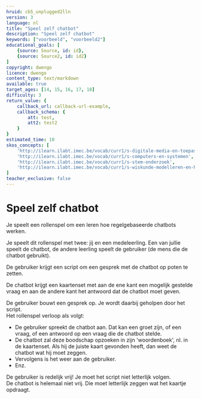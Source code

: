 ```yaml
---
hruid: cb5_unplugged2lln
version: 3
language: nl
title: "Speel zelf chatbot"
description: "Speel zelf chatbot"
keywords: ["voorbeeld", "voorbeeld2"]
educational_goals: [
    {source: Source, id: id}, 
    {source: Source2, id: id2}
]
copyright: dwengo
licence: dwengo
content_type: text/markdown
available: true
target_ages: [14, 15, 16, 17, 18]
difficulty: 3
return_value: {
    callback_url: callback-url-example,
    callback_schema: {
        att: test,
        att2: test2
    }
}
estimated_time: 10
skos_concepts: [
    'http://ilearn.ilabt.imec.be/vocab/curr1/s-digitale-media-en-toepassingen', 
    'http://ilearn.ilabt.imec.be/vocab/curr1/s-computers-en-systemen', 
    'http://ilearn.ilabt.imec.be/vocab/curr1/s-stem-onderzoek', 
    'http://ilearn.ilabt.imec.be/vocab/curr1/s-wiskunde-modelleren-en-heuristiek'
]
teacher_exclusive: false
---
```


# Speel zelf chatbot


Je speelt een rollenspel om een leren hoe regelgebaseerde chatbots werken.

Je speelt dit rollenspel met twee: jij en een medeleerling. Een van jullie speelt de chatbot, de andere leerling speelt de gebruiker (de mens die de chatbot gebruikt).

De gebruiker krijgt een script om een gesprek met de chatbot op poten te zetten. 

De chatbot krijgt een kaartenset met aan de ene kant een mogelijk gestelde vraag en aan de andere kant het antwoord dat de chatbot moet geven. 

De gebruiker bouwt een gesprek op. Je wordt daarbij geholpen door het script.<br> 
Het rollenspel verloop als volgt:<br>
* De gebruiker spreekt de chatbot aan. Dat kan een groet zijn, of een vraag, of een antwoord op een vraag die de chatbot stelde.
* De chatbot zal deze boodschap opzoeken in zijn 'woordenboek', nl. in de kaartenset. Als hij de juiste kaart gevonden heeft, dan weet de chatbot wat hij moet zeggen.
*  Vervolgens is het weer aan de gebruiker.
*  Enz.

De gebruiker is redelijk vrij! Je moet het script niet letterlijk volgen.<br>
De chatbot is helemaal niet vrij. Die moet letterlijk zeggen wat het kaartje opdraagt.

